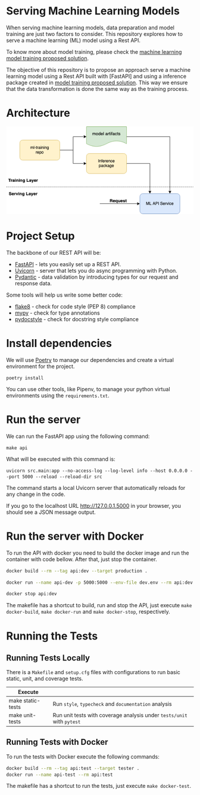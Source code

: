 # Serving Machine Learning Models

When serving machine learning models, data preparation and model training are just two factors to consider. This repository explores how to serve a machine learning (ML) model using a Rest API.

To know more about model training, please check the [machine learning model training proposed solution](https://github.com/dlite-tools/nlp-training).

The objective of this repository is to propose an approach serve a machine learning model using a Rest API built with [FastAPI] and using a inference package created in [model training proposed solution](https://github.com/dlite-tools/nlp-training). This way we ensure that the data transformation is done the same way as the training process.

# Architecture

![Architecture Diagram](docs/resource/architecture_diagram.png "Architecture Diagram")

# Project Setup

The backbone of our REST API will be:
- [FastAPI](https://fastapi.tiangolo.com/) - lets you easily set up a REST API.
- [Uvicorn](https://www.uvicorn.org/) - server that lets you do async programming with Python.
- [Pydantic](https://pydantic-docs.helpmanual.io/) - data validation by introducing types for our request and response data.

Some tools will help us write some better code:

- [flake8](https://flake8.pycqa.org/en/latest/) - check for code style (PEP 8) compliance
- [mypy](https://mypy.readthedocs.io/en/stable/) - check for type annotations
- [pydocstyle](http://www.pydocstyle.org/en/stable/) - check for docstring style compliance

# Install dependencies

We will use [Poetry](https://python-poetry.org/) to manage our dependencies and create a virtual environment for the project.

```
poetry install
```

You can use other tools, like Pipenv, to manage your python virtual environments using the `requirements.txt`.

# Run the server

We can run the FastAPI app using the following command:

```
make api
```

What will be executed with this command is:

```
uvicorn src.main:app --no-access-log --log-level info --host 0.0.0.0 --port 5000 --reload --reload-dir src
```

The command starts a local Uvicorn server that automatically reloads for any change in the code.

If you go to the localhost URL http://127.0.0.1.5000 in your browser, you should see a JSON message output.

# Run the server with Docker

To run the API with docker you need to build the docker image and run the container with code bellow. After that, just stop the container.

```bash
docker build --rm --tag api:dev --target production .
```

```bash
docker run --name api-dev -p 5000:5000 --env-file dev.env --rm api:dev
```

```bash
docker stop api:dev
```

The makefile has a shortcut to build, run and stop the API, just execute `make docker-build`, `make docker-run` and `make docker-stop`, respectively.

# Running the Tests

## Running Tests Locally

There is a `Makefile` and `setup.cfg` files with configurations to run basic static, unit, and coverage tests.

| Execute            |     |
|---                 | --- |
| make static-tests  | Run `style`, `typecheck` and  `documentation` analysis |
| make unit-tests    | Run unit tests with coverage analysis under `tests/unit` with `pytest` |

## Running Tests with Docker

To run the tests with Docker execute the following commands:

```bash
docker build --rm --tag api:test --target tester .
docker run --name api-test --rm api:test
```

The makefile has a shortcut to run the tests, just execute `make docker-test`.

